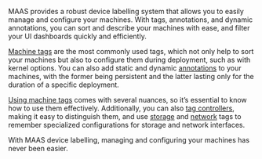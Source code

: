 <!-- How to label devices -->
MAAS provides a robust device labelling system that allows you to easily manage and configure your machines. With tags, annotations, and dynamic annotations, you can sort and describe your machines with ease, and filter your UI dashboards quickly and efficiently.

[Machine tags](/t/how-to-tag-machines/5928) are the most commonly used tags, which not only help to sort your machines but also to configure them during deployment, such as with kernel options. You can also add static and dynamic [annotations](/t/how-to-annotate-machines/5929) to your machines, with the former being persistent and the latter lasting only for the duration of a specific deployment.

[Using machine tags](/t/how-to-use-machine-tags/5224) comes with several nuances, so it’s essential to know how to use them effectively. Additionally, you can also [tag controllers](/t/how-to-use-controller-tags/5216), making it easy to distinguish them, and use [storage](/t/how-to-use-storage-tags/5232) and [network](/t/how-to-use-network-tags/5228) tags to remember specialized configurations for storage and network interfaces.

With MAAS device labelling, managing and configuring your machines has never been easier.
